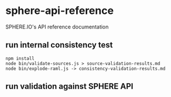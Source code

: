 # sphere-api-reference
SPHERE.IO's API reference documentation

## run internal consistency test
```
npm install
node bin/validate-sources.js > source-validation-results.md
node bin/explode-raml.js -> consistency-validation-results.md
```

## run validation against SPHERE API
